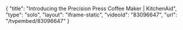 {
    "title": "Introducing the Precision Press Coffee Maker | KitchenAid",
    "type": "solo",
    "layout": "iframe-static",
    "videoId": "83096647",
    "url": "\/tvpembed\/83096647"
}